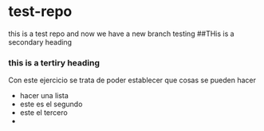 # test-repo
this is a test repo
and now we have a new branch testing
##THis is a secondary heading
### this is a tertiry heading
Con este ejercicio se trata de poder establecer que cosas se pueden hacer
* hacer una lista
* este es el segundo
* este el tercero
* 



